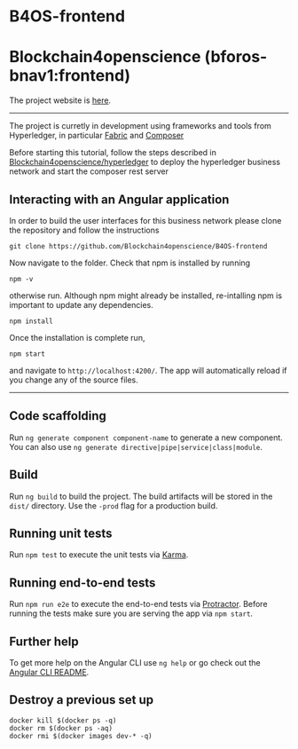 # B4OS-frontend

# Blockchain4openscience (bforos-bnav1:frontend)

The project website is [here](http://blockchain4openscience.com/#home).

-----
The project is curretly in development using frameworks and tools from Hyperledger, in particular [Fabric](https://hyperledger-fabric.readthedocs.io/en/release-1.1/) and [Composer](https://hyperledger.github.io/composer/latest/introduction/introduction)  

Before starting this tutorial, follow the steps described in [Blockchain4openscience/hyperledger](https://github.com/Blockchain4openscience/hyperledger) to deploy the hyperledger business network and start the composer rest server

## Interacting with an Angular application

In order to build the user interfaces for this business network please clone the repository and follow the instructions

`````
git clone https://github.com/Blockchain4openscience/B4OS-frontend
`````

Now navigate to the folder. Check that npm is installed by running

`````
npm -v
`````

otherwise run. Although npm might already be installed, re-intalling npm is important to update any dependencies.

`````
npm install
`````

Once the installation is complete run,

`````
npm start
`````

and navigate to `http://localhost:4200/`. The app will automatically reload if you change any of the source files. 

-----

## Code scaffolding

Run `ng generate component component-name` to generate a new component. You can also use `ng generate directive|pipe|service|class|module`.

## Build

Run `ng build` to build the project. The build artifacts will be stored in the `dist/` directory. Use the `-prod` flag for a production build.

## Running unit tests

Run `npm test` to execute the unit tests via [Karma](https://karma-runner.github.io).

## Running end-to-end tests

Run `npm run e2e` to execute the end-to-end tests via [Protractor](http://www.protractortest.org/).
Before running the tests make sure you are serving the app via `npm start`.

## Further help

To get more help on the Angular CLI use `ng help` or go check out the [Angular CLI README](https://github.com/angular/angular-cli/blob/master/README.md).

## Destroy a previous set up
`````
docker kill $(docker ps -q)
docker rm $(docker ps -aq)
docker rmi $(docker images dev-* -q)
`````
